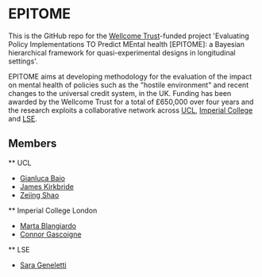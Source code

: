 # EPITOME

This is the GitHub repo for the [Wellcome Trust](https://wellcome.org/)-funded project 'Evaluating Policy Implementations TO Predict MEntal health [EPITOME]: a Bayesian hierarchical framework for quasi-experimental designs in longitudinal settings'. 

EPITOME aims at developing methodology for the evaluation of the impact on mental health of policies such as the "hostile environment" and recent changes to the universal credit system, in the UK. Funding has been awarded by the Wellcome Trust for a total of £650,000 over four years and the research exploits a collaborative network across [UCL](https://www.ucl.ac.uk/), [Imperial College](https://www.imperial.ac.uk/) and [LSE](https://www.lse.ac.uk/).

## Members

** UCL
- [Gianluca Baio](https://gianluca.statistica.it)
- [James Kirkbride](https://www.ucl.ac.uk/psychiatry/people/james-kirkbride)
- [Zejing Shao]()

** Imperial College London
- [Marta Blangiardo](https://www.imperial.ac.uk/people/m.blangiardo)
- [Connor Gascoigne]()

** LSE
- [Sara Geneletti](https://www.lse.ac.uk/Statistics/People/Dr-Sara-Geneletti)

